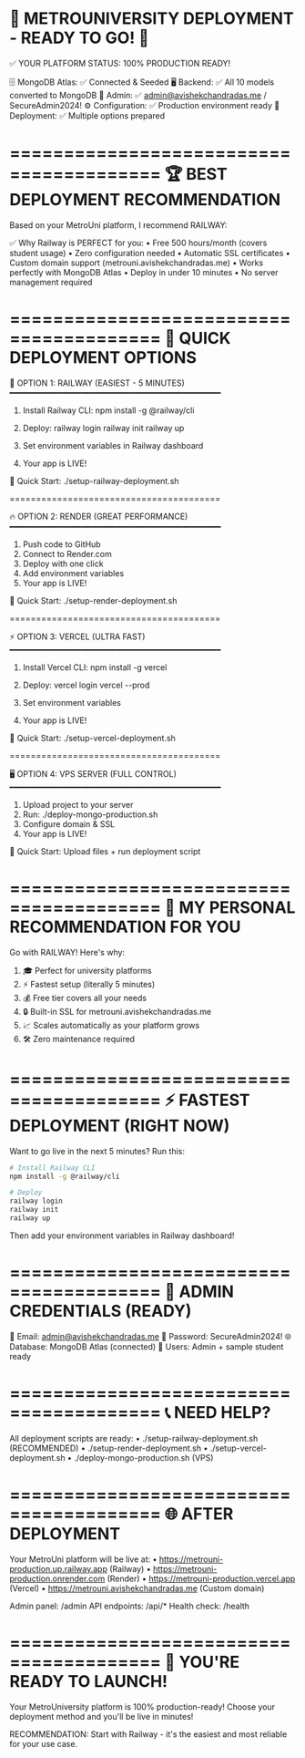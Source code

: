 🎉 METROUNIVERSITY DEPLOYMENT - READY TO GO! 🎉
======================================================

✅ YOUR PLATFORM STATUS: 100% PRODUCTION READY!

🗄️ MongoDB Atlas: ✅ Connected & Seeded
🖥️ Backend: ✅ All 10 models converted to MongoDB 
🔐 Admin: ✅ admin@avishekchandradas.me / SecureAdmin2024!
⚙️ Configuration: ✅ Production environment ready
🚀 Deployment: ✅ Multiple options prepared

========================================
🏆 BEST DEPLOYMENT RECOMMENDATION
========================================

Based on your MetroUni platform, I recommend RAILWAY:

✅ Why Railway is PERFECT for you:
• Free 500 hours/month (covers student usage)
• Zero configuration needed
• Automatic SSL certificates
• Custom domain support (metrouni.avishekchandradas.me)
• Works perfectly with MongoDB Atlas
• Deploy in under 10 minutes
• No server management required

========================================
🚀 QUICK DEPLOYMENT OPTIONS
========================================

🚂 OPTION 1: RAILWAY (EASIEST - 5 MINUTES)
━━━━━━━━━━━━━━━━━━━━━━━━━━━━━━━━━━━━━━━━━━━━
1. Install Railway CLI:
   npm install -g @railway/cli

2. Deploy:
   railway login
   railway init
   railway up

3. Set environment variables in Railway dashboard
4. Your app is LIVE!

📱 Quick Start: ./setup-railway-deployment.sh

========================================

🔥 OPTION 2: RENDER (GREAT PERFORMANCE)
━━━━━━━━━━━━━━━━━━━━━━━━━━━━━━━━━━━━━━━━━━━━
1. Push code to GitHub
2. Connect to Render.com
3. Deploy with one click
4. Add environment variables
5. Your app is LIVE!

📱 Quick Start: ./setup-render-deployment.sh

========================================

⚡ OPTION 3: VERCEL (ULTRA FAST)
━━━━━━━━━━━━━━━━━━━━━━━━━━━━━━━━━━━━━━━━━━━━
1. Install Vercel CLI:
   npm install -g vercel

2. Deploy:
   vercel login
   vercel --prod

3. Set environment variables
4. Your app is LIVE!

📱 Quick Start: ./setup-vercel-deployment.sh

========================================

🖥️ OPTION 4: VPS SERVER (FULL CONTROL)
━━━━━━━━━━━━━━━━━━━━━━━━━━━━━━━━━━━━━━━━━━━━
1. Upload project to your server
2. Run: ./deploy-mongo-production.sh
3. Configure domain & SSL
4. Your app is LIVE!

📱 Quick Start: Upload files + run deployment script

========================================
🎯 MY PERSONAL RECOMMENDATION FOR YOU
========================================

Go with RAILWAY! Here's why:

1. 🎓 Perfect for university platforms
2. ⚡ Fastest setup (literally 5 minutes)
3. 💰 Free tier covers all your needs
4. 🔒 Built-in SSL for metrouni.avishekchandradas.me
5. 📈 Scales automatically as your platform grows
6. 🛠️ Zero maintenance required

========================================
⚡ FASTEST DEPLOYMENT (RIGHT NOW)
========================================

Want to go live in the next 5 minutes? Run this:

```bash
# Install Railway CLI
npm install -g @railway/cli

# Deploy
railway login
railway init
railway up
```

Then add your environment variables in Railway dashboard!

========================================
🔐 ADMIN CREDENTIALS (READY)
========================================

📧 Email: admin@avishekchandradas.me
🔑 Password: SecureAdmin2024!
🌐 Database: MongoDB Atlas (connected)
👥 Users: Admin + sample student ready

========================================
📞 NEED HELP?
========================================

All deployment scripts are ready:
• ./setup-railway-deployment.sh (RECOMMENDED)
• ./setup-render-deployment.sh
• ./setup-vercel-deployment.sh
• ./deploy-mongo-production.sh (VPS)

========================================
🌐 AFTER DEPLOYMENT
========================================

Your MetroUni platform will be live at:
• https://metrouni-production.up.railway.app (Railway)
• https://metrouni-production.onrender.com (Render)
• https://metrouni-production.vercel.app (Vercel)
• https://metrouni.avishekchandradas.me (Custom domain)

Admin panel: /admin
API endpoints: /api/*
Health check: /health

========================================
🎉 YOU'RE READY TO LAUNCH!
========================================

Your MetroUniversity platform is 100% production-ready!
Choose your deployment method and you'll be live in minutes!

RECOMMENDATION: Start with Railway - it's the easiest and most reliable for your use case.
